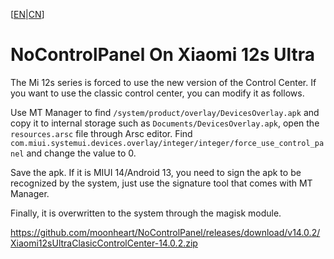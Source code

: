 [[EN](README.md)|[CN](README_CN.md)]

# NoControlPanel On Xiaomi 12s Ultra

The Mi 12s series is forced to use the new version of the Control Center. If you want to use the classic control center, you can modify it as follows.

Use MT Manager to find `/system/product/overlay/DevicesOverlay.apk` and copy it to internal storage such as `Documents/DevicesOverlay.apk`, open the `resources.arsc` file through Arsc editor. Find `com.miui.systemui.devices.overlay/integer/integer/force_use_control_panel` and change the value to 0.

Save the apk. If it is MIUI 14/Android 13, you need to sign the apk to be recognized by the system, just use the signature tool that comes with MT Manager.

Finally, it is overwritten to the system through the magisk module.

https://github.com/moonheart/NoControlPanel/releases/download/v14.0.2/Xiaomi12sUltraClasicControlCenter-14.0.2.zip
